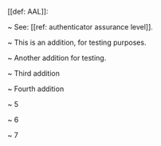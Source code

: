 [[def: AAL]]:

~ See: [[ref: authenticator assurance level]].

~ This is an addition, for testing purposes.

~ Another addition for testing.

~ Third addition

~ Fourth addition

~ 5

~ 6

~ 7
